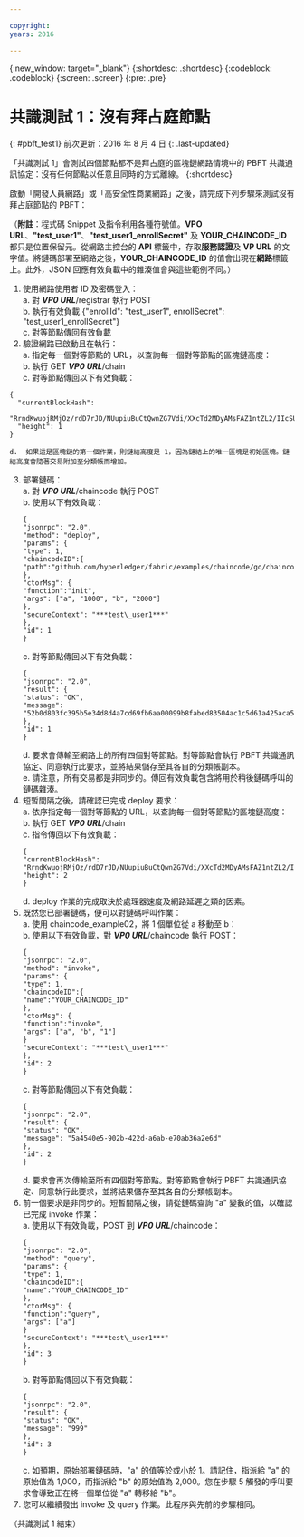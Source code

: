 ```yaml
---

copyright:
years: 2016

---
```


{:new_window: target="_blank"}
{:shortdesc: .shortdesc}
{:codeblock: .codeblock}
{:screen: .screen}
{:pre: .pre}


# 共識測試 1：沒有拜占庭節點
{: #pbft_test1}
前次更新：2016 年 8 月 4 日
{: .last-updated}

「共識測試 1」會測試四個節點都不是拜占庭的區塊鏈網路情境中的 PBFT 共識通訊協定：沒有任何節點以任意且同時的方式離線。
{:shortdesc}

啟動「開發人員網路」或「高安全性商業網路」之後，請完成下列步驟來測試沒有拜占庭節點的 PBFT：

（**附註**：程式碼 Snippet 及指令利用各種符號值。**VPO URL**、**"test_user1"**、**"test_user1_enrollSecret"** 及 **YOUR_CHAINCODE_ID** 都只是位置保留元。從網路主控台的 **API** 標籤中，存取**服務認證**及 **VP URL** 的文字值。將鏈碼部署至網路之後，**YOUR_CHAINCODE_ID** 的值會出現在**網路**標籤上。此外，JSON 回應有效負載中的雜湊值會與這些範例不同。）

1.	使用網路使用者 ID 及密碼登入：  
    a.  對 ***VP0 URL***/registrar 執行 POST  
    b.	執行有效負載 {"enrollId": "test_user1", enrollSecret": "test_user1_enrollSecret"}  
    c.	對等節點傳回有效負載
2.	驗證網路已啟動且在執行：  
    a. 	指定每一個對等節點的 URL，以查詢每一個對等節點的區塊鏈高度：  
    b.  執行 GET ***VP0 URL***/chain  
    c.  對等節點傳回以下有效負載：
   ```
   {
     "currentBlockHash":
     "RrndKwuojRMjOz/rdD7rJD/NUupiuBuCtQwnZG7Vdi/XXcTd2MDyAMsFAZ1ntZL2/IIcSUeatIZAKS6ss7fEvg==",
     "height": 1
   }
   ```
    d.	如果這是區塊鏈的第一個作業，則鏈結高度是 1，因為鏈結上的唯一區塊是初始區塊。鏈結高度會隨著交易附加至分類帳而增加。
3.	部署鏈碼：  
    a.	對 ***VP0 URL***/chaincode 執行 POST  
    b.	使用以下有效負載：  
       ```
       {
       "jsonrpc": "2.0",
       "method": "deploy",
       "params": {
       "type": 1,
       "chaincodeID":{
       "path":"github.com/hyperledger/fabric/examples/chaincode/go/chaincode_example02"
       },
       "ctorMsg": {
       "function":"init",
       "args": ["a", "1000", "b", "2000"]
       },
       "secureContext": "***test\_user1***"
       },
       "id": 1
       }
       ```
     c.  對等節點傳回以下有效負載：  
       ```
       {
       "jsonrpc": "2.0",
       "result": {
       "status": "OK",
       "message":
       "52b0d803fc395b5e34d8d4a7cd69fb6aa00099b8fabed83504ac1c5d61a425aca5b3ad3bf96643ea4fdaac132c417c37b00f88fa800de7ece387d008a76d3586"
       },
       "id": 1
       }
       ```
    d. 要求會傳輸至網路上的所有四個對等節點。對等節點會執行 PBFT 共識通訊協定、同意執行此要求，並將結果儲存至其各自的分類帳副本。  
    e.	請注意，所有交易都是非同步的。傳回有效負載包含將用於稍後鏈碼呼叫的鏈碼雜湊。
4.  短暫間隔之後，請確認已完成 deploy 要求：  
    a.  依序指定每一個對等節點的 URL，以查詢每一個對等節點的區塊鏈高度：  
    b.  執行 GET ***VP0 URL***/chain  
    c.  指令傳回以下有效負載：
      ```
      {
      "currentBlockHash":
      "RrndKwuojRMjOz/rdD7rJD/NUupiuBuCtQwnZG7Vdi/XXcTd2MDyAMsFAZ1ntZL2/IIcSUeatIZAKS6ss7fEvg==",
      "height": 2
      }
      ```
    d.  deploy 作業的完成取決於處理器速度及網路延遲之類的因素。
5.  既然您已部署鏈碼，便可以對鏈碼呼叫作業：  
    a.  使用 chaincode_example02，將 1 個單位從 a 移動至 b：  
    b.  使用以下有效負載，對 ***VP0 URL***/chaincode 執行 POST：
      ```
      {
      "jsonrpc": "2.0",
      "method": "invoke",
      "params": {
      "type": 1,
      "chaincodeID":{
      "name":"YOUR_CHAINCODE_ID"
      },
      "ctorMsg": {
      "function":"invoke",
      "args": ["a", "b", "1"]
      }
      "secureContext": "***test\_user1***"
      },
      "id": 2
      }
      ```
     c.  對等節點傳回以下有效負載：
      ```
      {
      "jsonrpc": "2.0",
      "result": {
      "status": "OK",
      "message": "5a4540e5-902b-422d-a6ab-e70ab36a2e6d"
      },
      "id": 2
      }
      ```  
    d.  要求會再次傳輸至所有四個對等節點。對等節點會執行 PBFT 共識通訊協定、同意執行此要求，並將結果儲存至其各自的分類帳副本。
6.  前一個要求是非同步的。短暫間隔之後，請從鏈碼查詢 "a" 變數的值，以確認已完成 invoke 作業：  
    a.  使用以下有效負載，POST 到 ***VP0 URL***/chaincode：
      ```
      {
      "jsonrpc": "2.0",
      "method": "query",
      "params": {
      "type": 1,
      "chaincodeID":{
      "name":"YOUR_CHAINCODE_ID"
      },
      "ctorMsg": {
      "function":"query",
      "args": ["a"]
      }
      "secureContext": "***test\_user1***"
      },
      "id": 3
      }
      ```   
    b.  對等節點傳回以下有效負載：
      ```
      {
      "jsonrpc": "2.0",
      "result": {
      "status": "OK",
      "message": "999"
      },
      "id": 3
      }
      ```
     c.  如預期，原始部署鏈碼時，"a" 的值等於或小於 1。請記住，指派給 "a" 的原始值為 1,000，而指派給 "b" 的原始值為 2,000。您在步驟 5 觸發的呼叫要求會導致正在將一個單位從 "a" 轉移給 "b"。
7.  您可以繼續發出 invoke 及 query 作業。此程序與先前的步驟相同。

  （共識測試 1 結束）
